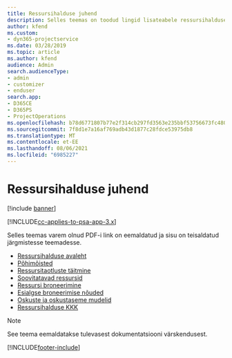 ```yaml
---
title: Ressursihalduse juhend
description: Selles teemas on toodud lingid lisateabele ressursihalduse kohta rakenduses Project Service Automation
author: kfend
ms.custom:
- dyn365-projectservice
ms.date: 03/28/2019
ms.topic: article
ms.author: kfend
audience: Admin
search.audienceType:
- admin
- customizer
- enduser
search.app:
- D365CE
- D365PS
- ProjectOperations
ms.openlocfilehash: b78d6771807b77e2f314cb297fd3563e235bbf53756673fc480df09e9b84dbbf
ms.sourcegitcommit: 7f8d1e7a16af769adb43d1877c28fdce53975db8
ms.translationtype: MT
ms.contentlocale: et-EE
ms.lasthandoff: 08/06/2021
ms.locfileid: "6985227"
---
```

# <a name="resource-management-guide"></a>Ressursihalduse juhend

[!include [banner](../../includes/psa-now-project-operations.md)]

[!INCLUDE[cc-applies-to-psa-app-3.x](../../includes/cc-applies-to-psa-app-3x.md)]

Selles teemas varem olnud PDF-i link on eemaldatud ja sisu on teisaldatud järgmistesse teemadesse.

- [Ressursihalduse avaleht](../resource-management-home-page.md)
- [Põhimõisted](../reports-key-concepts.md)
- [Ressursitaotluste täitmine](../resource-management-fulfill-requests.md)
- [Soovitatavad ressursid](../resource-management-propose-resources.md)
- [Ressursi broneerimine](../resource-management-book-resources-scheduleboard.md)
- [Esialgse broneerimise nõuded](../resource-management-softbook-requirements.md)
- [Oskuste ja oskustaseme mudelid](../resource-management-skills-proficiency.md)
- [Ressursihalduse KKK](../resource-management-faq.md)

> [!NOTE]
> See teema eemaldatakse tulevasest dokumentatsiooni värskendusest. 


[!INCLUDE[footer-include](../../includes/footer-banner.md)]